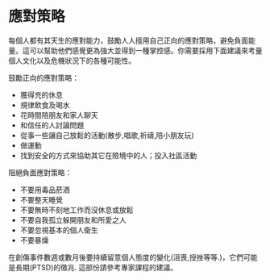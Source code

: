 [Title]: # (複製策略)
[Order]: # (3)

# 應對策略

每個人都有其天生的應對能力，鼓勵人人擅用自己正向的應對策略，避免負面能量。這可以幫助他們感覺更為強大並得到一種掌控感。你需要採用下面建議來考量個人文化以及危機狀況下的各種可能性。

鼓勵正向的應對策略：
* 獲得充的休息
* 規律飲食及喝水
* 花時間陪朋友和家人聊天
* 和信任的人討論問題
* 從事一些讓自己放鬆的活動(散步,唱歌,祈禱,陪小朋友玩)
* 做運動
* 找到安全的方式來協助其它在險境中的人；投入社區活動

阻絕負面應對策略：
* 不要用毒品菸酒
* 不要整天睡覺
* 不要無時不刻地工作而沒休息或放鬆
* 不要自我孤立躲開朋友和所愛之人
* 不要忽視基本的個人衛生
* 不要暴燥

在創傷事件數週或數月後要持續留意個人態度的變化(沮喪,授挫等等.)，它們可能是長期(PTSD)的徵兆. 這部份請參考專家課程的建議。